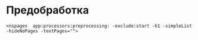 # Предобработка


`<nspages  app:processors:preprocessing: -exclude:start -h1 -simpleList -hideNoPages -textPages="">` 

